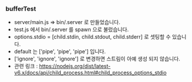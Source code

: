 ### bufferTest

- server/main.js => bin/.server 로 만들었습니다.
- test.js 에서 bin/.server 를 spawn 으로 불렀습니다.
- options.stdio = [child.stdin, child.stdout, child.stderr] 로 셋팅할 수 있습니다.
- default 는 ['pipe', 'pipe', 'pipe'] 입니다.
- ['ignore', 'ignore', 'ignore'] 로 변경하면 스트림이 아예 생성 되지 않습니다.
- 관련 링크 : https://nodejs.org/dist/latest-v6.x/docs/api/child_process.html#child_process_options_stdio
